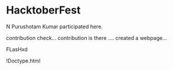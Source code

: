 # HacktoberFest


N Purushotam Kumar participated here. 

contribution check...
contribution is there ....
created a webpage...


FLasHxd


!Doctype.html
